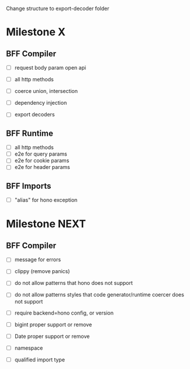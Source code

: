 Change structure to export-decoder folder

# Milestone X

## BFF Compiler

- [ ] request body param open api

- [ ] all http methods
- [ ] coerce union, intersection
- [ ] dependency injection
- [ ] export decoders

## BFF Runtime

- [ ] all http methods
- [ ] e2e for query params
- [ ] e2e for cookie params
- [ ] e2e for header params

## BFF Imports

- [ ] "alias" for hono exception

# Milestone NEXT

## BFF Compiler

- [ ] message for errors

- [ ] clippy (remove panics)

- [ ] do not allow patterns that hono does not support
- [ ] do not allow patterns styles that code generator/runtime coercer does not support
- [ ] require backend=hono config, or version

- [ ] bigint proper support or remove
- [ ] Date proper support or remove

- [ ] namespace
- [ ] qualified import type
